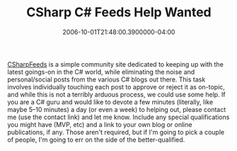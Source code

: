 ﻿---
title: CSharp C# Feeds Help Wanted
slug: csharp-feeds-help-wanted
date: "2006-10-01T21:48:00.3900000-04:00"
description: CSharpFeeds is a simple community site dedicated to keeping up with the latest goings-on in the C# world, while eliminating the noise and personal/social posts from the various C# blogs out there.
featuredImage: img/csharp-c-feeds-help-wanted-featured.png
---

[CSharpFeeds](http://csharpfeeds.com/) is a simple community site dedicated to keeping up with the latest goings-on in the C# world, while eliminating the noise and personal/social posts from the various C# blogs out there. This task involves individually touching each post to approve or reject it as on-topic, and while this is not a terribly arduous process, we could use some help. If you are a C# guru and would like to devote a few minutes (literally, like maybe 5–10 minutes) a day (or even a week) to helping out, please contact me (use the contact link) and let me know. Include any special qualifications you might have (MVP, etc) and a link to your own blog or online publications, if any. Those aren't required, but if I'm going to pick a couple of people, I'm going to err on the side of the better-qualified.

